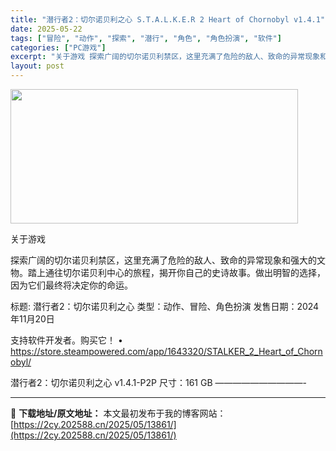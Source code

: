```yaml
---
title: "潜行者2：切尔诺贝利之心 S.T.A.L.K.E.R 2 Heart of Chornobyl v1.4.1"
date: 2025-05-22
tags: ["冒险", "动作", "探索", "潜行", "角色", "角色扮演", "软件"]
categories: ["PC游戏"]
excerpt: "关于游戏 探索广阔的切尔诺贝利禁区，这里充满了危险的敌人、致命的异常现象和强大的文物。踏上通往切尔诺贝利中心的旅程，揭开你自己的史诗故事。做出明智的选择，因为它们最终将决定你的命运。 标题: 潜行者2：切尔诺贝利之心 类型：动作、冒险、角色扮演 发售日期：2024年11月20日 支持软件开发者。购买&hellip;"
layout: post
---
```


<img src="https://2cy.202588.cn/wp-content/uploads/2025/05/202505220645411.webp" alt="" width="460" height="215" class="aligncenter size-full wp-image-13848" />

关于游戏

探索广阔的切尔诺贝利禁区，这里充满了危险的敌人、致命的异常现象和强大的文物。踏上通往切尔诺贝利中心的旅程，揭开你自己的史诗故事。做出明智的选择，因为它们最终将决定你的命运。

标题: 潜行者2：切尔诺贝利之心
类型：动作、冒险、角色扮演
发售日期：2024年11月20日

支持软件开发者。购买它！
• https://store.steampowered.com/app/1643320/STALKER_2_Heart_of_Chornobyl/

潜行者2：切尔诺贝利之心 v1.4.1-P2P
尺寸：161 GB
——————————- 

---
📖 **下载地址/原文地址：** 本文最初发布于我的博客网站：[https://2cy.202588.cn/2025/05/13861/](https://2cy.202588.cn/2025/05/13861/)
